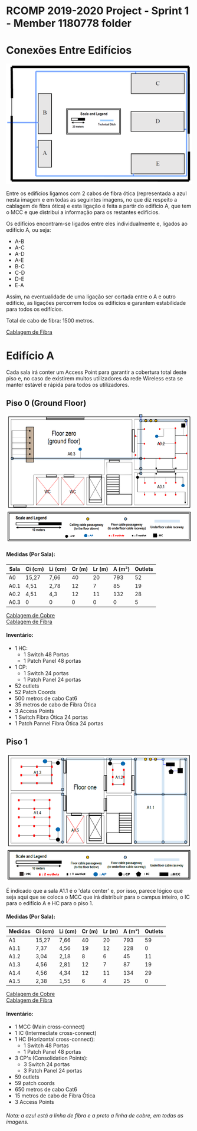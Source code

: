 RCOMP 2019-2020 Project - Sprint 1 - Member 1180778 folder
===========================================

# Conexões Entre Edifícios

![Edificios](Complexo_Industrial.png)

Entre os edifícios ligamos com 2 cabos de fibra ótica (representada a azul nesta imagem e em todas as seguintes imagens, no que diz respeito a cablagem de fibra ótica) e esta ligação é feita a partir do edifício A, que tem o MCC e que distribui a informação para os restantes edifícios.

Os edifícios encontram-se ligados entre eles individualmente e, ligados ao edifício A, ou seja:

* A-B
* A-C
* A-D
* A-E
* B-C
* C-D
* D-E
* E-A

Assim, na eventualidade de uma ligação ser cortada entre o A e outro edifício, as ligações percorrem todos os edifícios e garantem estabilidade para todos os edifícios.

Total de cabo de fibra: 1500 metros.

[Cablagem de Fibra](ComplexFiberMeasures.md)

# Edifício A

Cada sala irá conter um Access Point para garantir a cobertura total deste piso e, no caso de existirem muitos utilizadores da rede Wireless esta se manter estável e rápida para todos os utilizadores.

## Piso 0 (Ground Floor)

![Piso_0](A_GroundFloor.png)

#### Medidas (Por Sala):

| Sala | Ci (cm) | Li (cm) | Cr (m) | Lr (m) | A (m²) | Outlets |
|---------|---------|---------|--------|--------|--------|---------|
| A0      | 15,27   | 7,66    | 40     | 20     | 793    | 52      |
| A0.1    | 4,51    | 2,78    | 12     | 7      | 85     | 19      |
| A0.2    | 4,51    | 4,3     | 12     | 11     | 132    | 28      |
| A0.3    | 0       | 0       | 0      | 0      | 0      | 5       |

[Cablagem de Cobre](GroundFloorCopperMeasures.md)  
[Cablagem de Fibra](GroundFloorFiberMeasures.md)

#### Inventário:
* 1 HC:
    * 1 Switch 48 Portas
    * 1 Patch Panel 48 portas
* 1 CP:   
    * 1 Switch 24 portas
    * 1 Patch Panel 24 portas
* 52 outlets
* 52 Patch Coords
* 500 metros de cabo Cat6
* 35 metros de cabo de Fibra Ótica
* 3 Access Points
* 1 Switch Fibra Ótica 24 portas
* 1 Patch Pannel Fibra Ótica 24 portas

## Piso 1

![Piso_1](A_FirstFloor.png)

É indicado que a sala A1.1 é o 'data center' e, por isso, parece lógico que seja aqui que se coloca o MCC que irá distribuir para o campus inteiro, o IC para o edifício A e  HC para o piso 1.

#### Medidas (Por Sala):

| Medidas | Ci (cm) | Li (cm) | Cr (m) | Lr (m) | A (m²) | Outlets |
|---------|---------|---------|--------|--------|--------|---------|
| A1      | 15,27   | 7,66    | 40     | 20     | 793    | 59      |
| A1.1    | 7,37    | 4,56    | 19     | 12     | 228    | 0       |
| A1.2    | 3,04    | 2,18    | 8      | 6      | 45     | 11      |
| A1.3    | 4,56    | 2,81    | 12     | 7      | 87     | 19      |
| A1.4    | 4,56    | 4,34    | 12     | 11     | 134    | 29      |
| A1.5    | 2,38    | 1,55    | 6      | 4      | 25     | 0       |

[Cablagem de Cobre](FirstFloorCopperMeasures.md)  
[Cablagem de Fibra](FirstFloorFiberMeasures.md)

#### Inventário:
* 1 MCC (Main cross-connect)
* 1 IC (Intermediate cross-connect)
* 1 HC (Horizontal cross-connect):
    * 1 Switch 48 Portas
    * 1 Patch Panel 48 portas
* 3 CP's (Consolidation Points):
    * 3 Switch 24 portas
    * 3 Patch Panel 24 portas
* 59 outlets
* 59 patch coords
* 650 metros de cabo Cat6
* 15 metros de cabo de Fibra Ótica
* 3 Access Points


###### Nota: a azul está a linha de fibra e a preto a linha de cobre, em todas as imagens.
